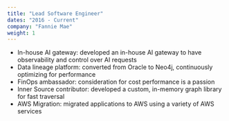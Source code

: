 ```yaml
---
title: "Lead Software Engineer"
dates: "2016 - Current"
company: "Fannie Mae"
weight: 1
---
```

* In-house AI gateway: developed an in-house AI gateway to have observability and control over AI requests
* Data lineage platform: converted from Oracle to Neo4j, continuously optimizing for performance
* FinOps ambassador: consideration for cost performance is a passion
* Inner Source contributor: developed a custom, in-memory graph library for fast traversal
* AWS Migration: migrated applications to AWS using a variety of AWS services